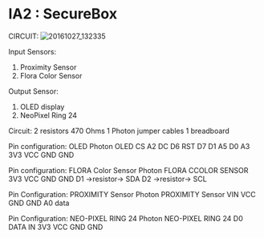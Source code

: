 # IA2 : SecureBox
CIRCUIT: ![20161027_132335](https://cloud.githubusercontent.com/assets/4143545/19778041/f868fed2-9c48-11e6-92ea-64fe52787a9e.jpg)

Input Sensors:
1. Proximity Sensor
2. Flora Color Sensor

Output Sensor:
1. OLED display
2. NeoPixel Ring 24

Circuit:
2 resistors 470 Ohms
1 Photon
jumper cables
1 breadboard


Pin configuration: OLED
Photon            OLED
CS                A2
DC                D6
RST               D7
D1                A5
D0                A3
3V3               VCC
GND               GND

Pin configuration: FLORA Color Sensor
Photon            FLORA CCOLOR SENSOR
3V3               VCC
GND               GND
D1 ->resistor->  SDA
D2 ->resistor->  SCL

Pin Configuration: PROXIMITY Sensor
Photon            PROXIMITY Sensor
VIN               VCC
GND               GND
A0                data

Pin Configuration: NEO-PIXEL RING 24
Photon            NEO-PIXEL RING 24
D0                DATA IN
3V3               VCC
GND               GND

